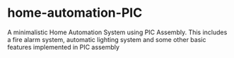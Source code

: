 # home-automation-PIC
A minimalistic Home Automation System using PIC Assembly. This includes a fire alarm system, automatic lighting system and some other basic features implemented in PIC assembly
